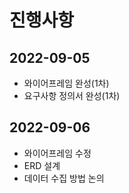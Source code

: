 # 진행사항
## 2022-09-05
- 와이어프레임 완성(1차)
- 요구사항 정의서 완성(1차)

## 2022-09-06
- 와이어프레임 수정
- ERD 설계
- 데이터 수집 방법 논의